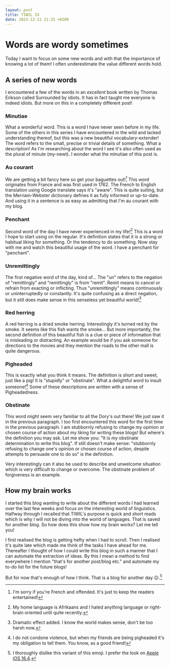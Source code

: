 ```yaml
---
layout: post
title: TIWIL IX
date: 2023-12-21 21:25 +0200
---
```


# Words are wordy sometimes
Today I want to focus on some new words and with that the importance of knowing a lot of them! I often underestimate the value different words hold.

## A series of new words
I encountered a few of the words in an _excellent_ book written by Thomas Erikson called Surrounded by idiots. It has in fact taught me everyone is indeed idiots. But more on this in a completely different post!

### Minutiae
What a wonderful word. This is a word I have never seen before in my life. Some of the others in this series I have encountered in the wild and lacked understanding thereof, but this was a new beautiful vocabulary-extender! The word refers to the small, precise or trivial details of something. What a description! As I'm researching about the word I see it's also often used as the plural of minute (my-newt). I wonder what the minutiae of this post is.

### Au courant
We are getting a bit fancy here so get your baguettes out![^1] This word originates from France and was first used in 1762. The French to English translation using Google translate says it's "aware". This is quite suiting, but the Merriam-Webster dictionary defines it as fully informed or up-to-date. And using it in a sentence is as easy as admitting that I'm au courant with my blog.

### Penchant
Second word of the day I have never experienced in my life![^2] This is a word I hope to start using on the regular. It's definition states that it is a strong or habitual liking for something. Or the tendency to do something. Now stay with me and watch this beautiful usage of the word. I have a penchant for "penchant".

### Unremittingly
The first negative word of the day, kind of... The "un" refers to the negation of "remittingly" and "remittingly" is from "remit". Remit means to cancel or refrain from exacting or inflicting. Thus "unremittingly" means continuously or uninterruptedly or constantly. It's quite confusing as a direct negation, but it still does make sense in this senseless yet beautiful world![^3] 

### Red herring
A red herring is a dried smoke herring. Interestingly it's turned red by the smoke. It seems like this fish wants the smoke... But more importantly, the second definition of this beautiful fish is a clue or piece of information that is misleading or distracting. An example would be if you ask someone for directions to the movies and they mention the roads to the other mall is quite dangerous. 

### Pigheaded
This is exactly what you think it means. The definition is short and sweet, just like a pig! It is "stupidly" or "obstinate". What a delightful word to insult someone![^4] Some of these descriptions are written with a sense of Pigheadedness.

### Obstinate
This word might seem very familiar to all the Dory's out there! We just saw it in the previous paragraph. I too first encountered this word for the first time in the previous paragraph. I am stubbornly refusing to change my opinion or chosen course of action about my liking for writing these blogs! But where's the definition you may ask. Let me show you: "It is my obstinate determination to write this blog". If still doesn't make sense: "stubbornly refusing to change one's opinion or chosen course of action, despite attempts to persuade one to do so" is the definition. 

Very interestingly can it also be used to describe and unwelcome situation which is very difficult to change or overcome. The obstinate problem of forgiveness is an example.

## How my brain works
I started this blog wanting to write about the different words I had learned over the last few weeks and focus on the interesting world of linguistics. Halfway through I recalled that TIWIL's purpose is quick and short reads which is why I will not be diving into the world of languages. That is saved for another blog. So how does this show how my brain works? Let me tell you! 

I first realised the blog is getting hefty when I had to scroll. Then I realised it's quite late which made me think of the tasks I have ahead for me. Thereafter I thought of how I could write this blog in such a manner that I can automate the extraction of ideas. By this I mean a method to find everywhere I mention "that's for another post/blog etc." and automate my to-do list for the future blogs!

But for now that's enough of how I think. That is a blog for another day 😉.[^5]


[^1]: I'm sorry if you're French and offended. It's just to keep the readers entertained!
[^2]: My home language is Afrikaans and I hated anything language or right-brain oriented until quite recently.
[^3]: Dramatic effect added. I know the world makes sense, don't be too harsh now.
[^4]: I do not condone violence, but when my friends are being pigheaded it's my obligation to tell them. You know, as a good friend!
[^5]: I thoroughly dislike this variant of this emoji. I prefer the look on [Apple iOS 16.4](https://emojipedia.org/apple/ios-16.4/winking-face).